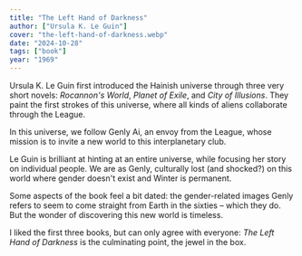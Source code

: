 ```yaml
---
title: "The Left Hand of Darkness"
author: ["Ursula K. Le Guin"]
cover: "the-left-hand-of-darkness.webp"
date: "2024-10-28"
tags: ["book"]
year: "1969"
---
```


Ursula K. Le Guin first introduced the Hainish universe through three very short novels: <cite>Rocannon's World</cite>, <cite>Planet of Exile</cite>, and <cite>City of Illusions</cite>. They paint the first strokes of this universe, where all kinds of aliens collaborate through the League.

In this universe, we follow Genly Ai, an envoy from the League, whose mission is to invite a new world to this interplanetary club.

Le Guin is brilliant at hinting at an entire universe, while focusing her story on individual people. We are as Genly, culturally lost (and shocked?) on this world where gender doesn't exist and Winter is permanent.

Some aspects of the book feel a bit dated: the gender-related images Genly refers to seem to come straight from Earth in the sixties – which they do. But the wonder of discovering this new world is timeless.

I liked the first three books, but can only agree with everyone: <cite>The Left Hand of Darkness</cite> is the culminating point, the jewel in the box.

